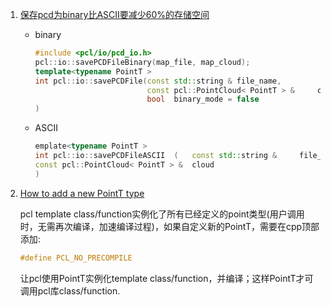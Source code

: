 1. [保存pcd为binary比ASCII要减少60%的存储空间](http://docs.pointclouds.org/1.9.1/classpcl_1_1_p_c_d_writer.html)

   + binary

     ```cpp
     #include <pcl/io/pcd_io.h>  
     pcl::io::savePCDFileBinary(map_file, map_cloud);
     template<typename PointT >
     int pcl::io::savePCDFile(const std::string & file_name,
                              const pcl::PointCloud< PointT > & 	cloud,
                              bool 	binary_mode = false 
     )
     
     
     ```


   + ASCII

     ```cpp
     emplate<typename PointT >
     int pcl::io::savePCDFileASCII	(	const std::string & 	file_name,
     const pcl::PointCloud< PointT > & 	cloud 
     )	
     ```

2. [How to add a new PointT type](https://pointclouds.org/documentation/tutorials/adding_custom_ptype.html#id5)

   pcl template class/function实例化了所有已经定义的point类型(用户调用时，无需再次编译，加速编译过程)，如果自定义新的PointT，需要在cpp顶部添加:

   ```cpp
   #define PCL_NO_PRECOMPILE
   ```

   让pcl使用PointT实例化template class/function，并编译；这样PointT才可调用pcl库class/function.
